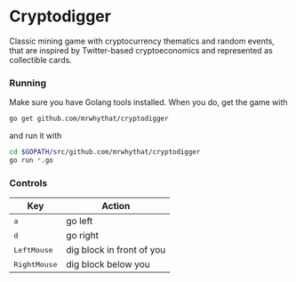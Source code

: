 # Cryptodigger

Classic mining game with cryptocurrency thematics and random events,
that are inspired by Twitter-based cryptoeconomics and represented 
as collectible cards.

### Running

Make sure you have Golang tools installed. 
When you do, get the game with

```bash
go get github.com/mrwhythat/cryptodigger
```

and run it with

```bash
cd $GOPATH/src/github.com/mrwhythat/cryptodigger
go run *.go
```


### Controls

| Key                   | Action                    |
|-----------------------|---------------------------|
| <kbd>a</kbd>          | go left                   |
| <kbd>d</kbd>          | go right                  |
| <kbd>LeftMouse</kbd>  | dig block in front of you |
| <kbd>RightMouse</kbd> | dig block below you       |
